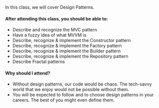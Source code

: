 In this class, we will cover Design Patterns.

#### After attending this class, you should be able to:

* Describe and recognize the MVC pattern
* Have a fuzzy idea of what MVVM is
* Describe, recognize & implement the Constructor pattern
* Describe, recognize & implement the Factory pattern
* Describe, recognize & implement the Builder pattern
* Describe, recognize & implement the Repository pattern
* Describe Fractal patterns

#### Why should I attend?

* Without design patterns, our code would be chaos. The tech-savvy world that we enjoy would not be possible without them.
* You will be expected to follow and to choose design patterns in your careers. The best of you might even define them.
